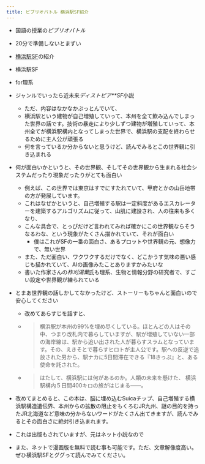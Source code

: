 ```yaml
---
title: ビブリオバトル 横浜駅SF紹介
---
```


* 国語の授業の*ビブリオバトル*

* 20分で準備しないとまずい

* [横浜駅SF](%E6%A8%AA%E6%B5%9C%E9%A7%85SF.md)の紹介

* 横浜駅SF

* for理系

* ジャンルでいったら近未来*ディストピア**SF*小説
  
  * ただ、内容はなかなかぶっとんでいて、
  * 横浜駅という建物が自己増殖していって、本州を全て飲み込んでしまった世界の話です。技術の暴走により少しずつ建物が増殖していって、本州全てが横浜駅構内となってしまった世界で、横浜駅の支配を終わらせるために主人公が頑張る
  * 何を言っているか分からないと思うけど、読んでみるとこの世界観に引き込まれる
* 何が面白いかというと、その世界観、そしてその世界観から生まれる社会システムだったり現象だったりがとても面白い
  
  * 例えば、この世界では東京はすでにすたれていて、甲府とかの山岳地帯の方が発展しています。
  * これはなぜかというと、自己増殖する駅は一定斜度があるエスカレーターを建築するアルゴリズムに従って、山肌に建設され、人の往来も多くなり、
  * こんな具合で、とっぴだけど言われてみれば確かにこの世界観ならそうなるわな、という現象がたくさん描かれていて、それが面白い
    * 僕はこれがSFの一番の面白さ、あるプロットや世界観の元、想像力で、無い世界
  * また、ただ面白い、ワクワクするだけでなく、どこかうす気味の悪い感じも描かれていて、AIの画像みたことありますかみたいな
  * 書いた作家さんの*柞刈湯葉*氏も理系、生物と情報分野の研究者で、すごい設定や世界観が練られている
* とまあ世界観の話しかしてなかったけど、ストーリーもちゃんと面白いので安心してください
  
  * 改めてあらすじを話すと、
  * 
     > 
     > 横浜駅が本州の99%を埋め尽くしている。ほとんどの人はその中、つまり改札内で暮らしていますが、駅が増殖していない一部の海岸線は、駅から追い出された人が暮らすスラムとなっています。その、えきそとで暮らすヒロトが主人公です。駅への反逆で追放された男から、駅ナカに5日間滞在できる『18きっぷ』と、ある使命を託された。
  
  * 
     > 
     > はたして、横浜駅には何があるのか。人類の未来を懸けた、 横浜駅構内５日間400キロの旅がはじまる――。

* 改めてまとめると、この本は、脳に埋め込むSuicaチップ、自己増殖する横浜駅構造遺伝界、本州からの拡散の阻止をもくろむJR九州、謎の目的を持ったJR北海道など意味の分からないワードがたくさん出てきますが、読んでみるとその面白さに絶対引き込まれます。

* これは出版もされていますが、元はネット小説なので

* また、ネットで漫画版を無料で読む事も可能です。ただ、文章解像度高い。ぜひ横浜駅SFとググって読んでみてください。
